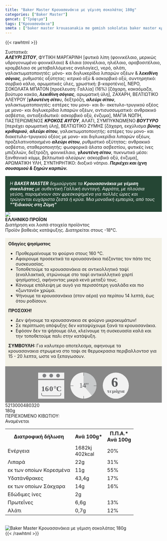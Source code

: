 ```yaml
---
title: "Baker Master Κρουασανάκια με γέμιση σοκολάτας 180g"
categories: ["Baker Master"]
gencat: ["Τρόφιμα"]
tags: ["Κρουασανάκια"]
smeta : ["baker master krouasanakia me gemish sokolatas baker master κρουασανακια με γεμιση σοκολατας 180 γραμμαρια βακερ μαστερ κρουασανακια με γεμιση σοκολατας 5213000480320 μπεικερ μαστερ"]
---
```

{{< rawhtml >}}

<div class="sload6"><div class="product"><div id="sistatika">Συστατικά:</div><div class="alltext"><strong><em>ΑΛΕΥΡΙ ΣΙΤΟΥ</em></strong>, ΦΥΤΙΚΗ ΜΑΡΓΑΡΙΝΗ [φυτικά λίπη (φοινικέλαιο, μερικώς υδρογονωμένο φοινικέλαιο) &amp; έλαια (σογιέλαιο, ηλιέλαιο, αραβοσιτέλαιο, κραμβέλαιο σε μεταβαλλόμενες αναλογίες), νερό, αλάτι, γαλακτωματοποιητές: μόνο- και διγλυκερίδια λιπαρών οξέων &amp; <strong><em>λεκιθίνη σόγιας</em></strong>, ρυθμιστές οξύτητας: κιτρικό οξύ &amp; ασκορβικό οξύ, συντηρητικό: σορβικό κάλιο, αρωματικές ύλες, χρωστική: β-καροτένιο], ΝΕΡΟ, ΣΟΚΟΛΑΤΑ ΜΠΑΤΟΝ [προέλευση: Γαλλία] (16%) [ζάχαρη, κακαόμαζα, βούτυρο κακάο, <strong><em>λεκιθίνη σόγιας</em></strong>, αρωματική ύλη], ΖΑΧΑΡΗ, ΒΕΛΤΙΩΤΙΚΟ ΑΛΕΥΡΟΥ [<strong><em>γλουτένη σίτο</em></strong>υ, δεξτρόζη, <strong><em>αλεύρι σίτου</em></strong>, γαλακτωματοποιητές: εστέρες του μονο- και δι- ακετυλο-τρυγικού οξέος με μονο- και διγλυκερίδια λιπαρών οξέων, αντισυσσωματικό: ανθρακικό ασβέστιο, αντιοξειδωτικό: ασκορβικό οξύ, ένζυμα], ΜΑΓΙΑ ΝΩΠΗ, ΠΑΣΤΕΡΙΩΜΕΝΟΣ <strong><em>ΚΡΟΚΟΣ ΑΥΓΟΥ</em></strong>, ΑΛΑΤΙ, ΣΥΜΠΥΚΝΩΜΕΝΟ <strong><em>ΒΟΥΤΥΡΟ </em></strong>[περιέχει αρωματική ύλη], ΒΕΛΤΙΩΤΙΚΟ ΖΥΜΗΣ [ζάχαρη, εκχύλισμα <strong><em>βύνης κριθαριού</em></strong>, <strong><em>αλεύρι σίτου</em></strong>, γαλακτωματοποιητής: εστέρες του μονο- και διακετυλο-τρυγικού οξέος με μονο- και διγλυκερίδια λιπαρών οξέων, προζελατινοποιημένο <strong><em>αλεύρι σίτου</em></strong>, ρυθμιστικό οξύτητας: ανθρακικό ασβέστιο, σταθεροποιητής: φωσφορικά άλατα ασβεστίου, φυτικές ίνες μπιζελιών, δεξτρόζη, φοινικέλαιο, <strong><em>γλουτένη σίτου</em></strong>, πυκνωτικό μέσο: ξανθανικό κόμμι, βελτιωτικό αλεύρων: ασκορβικό οξύ, ένζυμα], ΑΡΩΜΑΤΙΚΗ ΥΛΗ, ΣΥΝΤΗΡΗΤΙΚΟ: διοξικό νάτριο. <strong><em>Περιέχει και ίχνη σουσαμιού &amp; ξηρών καρπών.</em></strong><br><br><div style="background:#254634;color:#fff;padding:15px"><em>Η <strong>BAKER MASTER</strong> δημιούργησε τα <strong>Κρουασανάκια με γέμιση σοκολάτας</strong> με αυθεντική Γαλλική συνταγή. Αφράτα, με πλούσια γεύση, παραμένουν σαν φρεσκοψημένα για πολλές ώρες και τρώγονται ευχάριστα ζεστά ή κρύα. Μια μοναδική εμπειρία, από τους <strong>""Ειδικούς στη Ζύμη"</strong></em></div></div><div id="flag"><div id="flagimage" style="margin:0"><img src="/media/icons/gr.svg"></div><span id="flagtext"><b>ΕΛΛΗΝΙΚΟ ΠΡΟΪΟΝ</b></span></div><div id="loipa">Διατήρηση και λοιπά στοιχεία προϊόντος</div><div class="alltext">Προϊόν βαθειάς κατάψυξης. Διατηρείται στους -18°C.<br><br><div style="background:#f3f1e6;padding:10px;margin:0px"><strong>Οδηγίες ψησίματος</strong><p></p><ul><li>Προθερμαίνουμε το φούρνο στους 160 °C.</li><li>Αφαιρουμε προσεκτικά τα κρουασανάκια πιέζοντας τον πάτο τnς συσκευασίας.</li><li>Τοποθετούμε τα κρουασανάκια σε αντικολλητικό ταψί (εναλλακτικά, στρώνουμε στο ταψί αντικολλητικό χαρτί ψησίματος), αφήνοντας μικρά κενά μεταξύ τους.</li><li>Κάνουμε επάλειψη με αυγό για περισσότερη γυαλάδα και πιο «ζωντανό» χρώμα.</li><li>Ψήνουμε τα κρουασανάκια (στον αέρα) για περίπου 14 λεπτά, έως ότου ροδίσουν.</li></ul><p><strong>ΠΡΟΣΟΧΗ!</strong></p><ul><li>Δεν ψήνουμε τα κρουασανακια σε φούρνο μικροκυμάτων!</li><li>Σε περίπτωση απόψυξης δεν καταψύχουμε ξανά τα κρουασανάκια.</li><li>Εφόσον δεν τα ψήσουμε όλα, κλείνουμε τη συσκευασία καλά και την τοποθετούμε παλι στην κατάψυξη.</li></ul><p><strong>ΣΥΜΒΟΥΛΗ: </strong>Για καλυτερο αποτελεσμα, αφηνουμε τα κρουασανακια&nbsp;στρωμενα στο ταψι σε θερμοκρασια περιβαλλοντοσ για 15 - 20 λεπτα, ωστε να ξεπαγωσουν.</p></div><div style="width:auto;margin:0px;background:#888"><div style="max-width:292px;margin:auto;padding:20px 20px 12px"><svg viewBox="0 0 292 85.37"><defs><style>.cls-1{fill:#f2f2f2}.cls-2{font-size:15.5px;letter-spacing:-.01em}.cls-12,.cls-18,.cls-19,.cls-2,.cls-9{fill:#58595b}.cls-12,.cls-2,.cls-9{font-family:csans;font-weight:700}.cls-3{letter-spacing:-.01em}.cls-4{letter-spacing:-.01em}.cls-5{letter-spacing:0}.cls-6{letter-spacing:.01em}.cls-7{letter-spacing:-.01em}.cls-8{letter-spacing:-.01em}.cls-9{font-size:44.05px}.cls-10{fill:#808184}.cls-11{fill:gray}.cls-12{font-size:24px}.cls-13{letter-spacing:-.06em}.cls-14{letter-spacing:0}.cls-15{letter-spacing:-.01em}.cls-16{letter-spacing:-.02em}.cls-17{fill:#c8cacb}.cls-19{font-size:23.88px;font-family:csans;letter-spacing:-.05em}</style></defs><title>Asset 25</title><g id="Layer_2" data-name="Layer 2"><g id="Layer_1-2" data-name="Layer 1"><circle class="cls-1" cx="250" cy="42.34" r="42"></circle><text class="cls-2" transform="translate(221.94 64.7)">τ<tspan class="cls-3" x="7.94" y="0">ε</tspan><tspan class="cls-4" x="16.38" y="0">μ</tspan><tspan class="cls-5" x="25.73" y="0">ά</tspan><tspan class="cls-6" x="34.4" y="0">χ</tspan><tspan class="cls-7" x="42.4" y="0">ι</tspan><tspan class="cls-8" x="47.44" y="0">α</tspan></text><text class="cls-9" transform="translate(235.37 45.88)">6</text><rect class="cls-1" y="0.34" width="84" height="20"></rect><rect class="cls-1" y="24.34" width="84" height="60"></rect><circle class="cls-10" cx="20" cy="10" r="6"></circle><circle class="cls-10" cx="42" cy="10" r="6"></circle><circle class="cls-10" cx="64" cy="10" r="6"></circle><path class="cls-1" d="M68,34H16a4.05,4.05,0,0,0-4,4V66H72V38A4.05,4.05,0,0,0,68,34ZM11,66v4a5,5,0,0,0,5,5H68a5,5,0,0,0,5-5V66Z"></path><path class="cls-11" d="M72,66.34v4a4,4,0,0,1-4,4H16a4,4,0,0,1-4-4v-4H10v4a6,6,0,0,0,6,6H68a6,6,0,0,0,6-6v-4Z"></path><text class="cls-12" transform="translate(9.98 60.39)"><tspan class="cls-13">1</tspan><tspan class="cls-14" x="12.29" y="0">6</tspan><tspan class="cls-15" x="26" y="0">0</tspan><tspan class="cls-16" x="39.49" y="0">°</tspan><tspan x="48.34" y="0">C</tspan></text><circle class="cls-17" cx="146" cy="42" r="42"></circle><path class="cls-1" d="M146,42l26.88,32.27A42,42,0,1,1,145.94,0Z"></path><path class="cls-18" d="M146.19,10.37c-.36,0-.66-.29-.19-.66V1.06c-.47-.37-.17-.67.19-.67a.93.93,0,0,1,.81.67V9.71A.92.92,0,0,1,146.19,10.37Z"></path><path class="cls-18" d="M188,43.34h-8.66c-.37.21-.66-.09-.66-.46a.51.51,0,0,1,.66-.54H188a.52.52,0,0,1,.66.54C188.68,43.25,188.38,43.55,188,43.34Z"></path><path class="cls-18" d="M146.19,85.37c-.36,0-.66-.3-.19-.66V76.05c-.47-.36-.17-.66.19-.66a.94.94,0,0,1,.81.66v8.66A.94.94,0,0,1,146.19,85.37Z"></path><path class="cls-18" d="M113,43.34h-8.65c-.37.21-.67-.09-.67-.46a.52.52,0,0,1,.67-.54H113a.52.52,0,0,1,.66.54C113.68,43.25,113.38,43.55,113,43.34Z"></path><text class="cls-19" transform="translate(131.88 49.09)">14"</text></g></g></svg></div></div></div><div id="barcode"><div id="barimage1"></div><span id="bartext">5213000480320</span></div><div id="varos"><div id="varosimage1"></div><span id="varostext">180g</span></div><div id="kivotio">ΠΕΡΙΕΧΟΜΕΝΟ ΚΙΒΩΤΙΟΥ:<br>Αναμένεται</div><table id="diatable"><tbody><tr><th>Διατροφική δήλωση</th><th>Ανά 100g*</th><th>Π.Π.Α.*<br>Ανά 100g</th></tr><tr><td class="texr2">Ενέργεια</td><td class="texr">1682kj<br>402kcal</td><td class="texr">20%</td></tr><tr><td class="texr2">Λιπαρά</td><td class="texr">22g</td><td class="texr">31%</td></tr><tr><td class="gray">εκ των οποίων Κορεσµένα</td><td class="gray2">11g</td><td class="gray2">55%</td></tr><tr><td class="texr2">Yδατάνθρακες</td><td class="texr">43,4g</td><td class="texr">17%</td></tr><tr><td class="gray">εκ των οποίων Σάκχαρα</td><td class="gray2">14g</td><td class="gray2">16%</td></tr><tr><td class="texr2">Εδώδιμες ίνες</td><td class="texr">2g</td><td class="texr"></td></tr><tr><td class="texr2">Πρωτεΐνες</td><td class="texr">6,6g</td><td class="texr">13%</td></tr><tr><td class="texr2">Αλάτι</td><td class="texr">0,7g</td><td class="texr">12%</td></tr></tbody></table><br><div class="pimg"><img alt="Baker Master Κρουασανάκια με γέμιση σοκολάτας 180g" title="Baker Master Κρουασανάκια με γέμιση σοκολάτας 180g" src="/media/images/baker-master-krouasanakia-me-gemish-sokolatas-180g.jpg"></div></div></div>
{{< /rawhtml >}}


